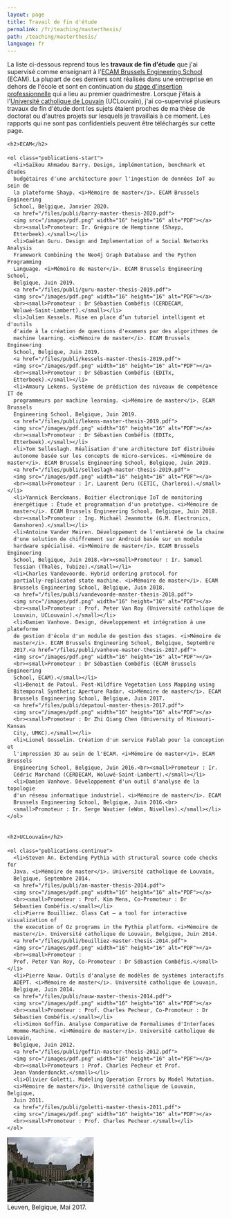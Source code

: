 ```yaml
---
layout: page
title: Travail de fin d'étude
permalink: /fr/teaching/masterthesis/
path: /teaching/masterthesis/
language: fr
---
```


<div class="page-col-wrapper">
  <div class="page-col page-col-1">
    <p>La liste ci-dessous reprend tous les <b>travaux de fin d'étude</b> que
    j'ai supervisé comme enseignant à
    l'<a href="https://www.ecam.be">ECAM Brussels Engineering School</a>
    (ECAM). La plupart de ces derniers sont réalisés dans une entreprise en
    dehors de l'école et sont en continuation du
    <a href="/fr/teaching/internships/supervision/">stage d'insertion 
    professionnelle</a> qui a lieu au premier quadrimestre. Lorsque j'étais à
    l'<a href="https://www.uclouvain.be">Université catholique de Louvain</a>
    (UCLouvain), j'ai co-supervisé plusieurs travaux de fin d'étude dont les
    sujets étaient proches de ma thèse de doctorat ou d'autres projets sur
    lesquels je travaillais à ce moment. Les rapports qui ne sont pas 
    confidentiels peuvent être téléchargés sur cette page.</p>


    <h2>ECAM</h2>

    <ol class="publications-start">
      <li>Saïkou Ahmadou Barry. Design, implémentation, benchmark et études
      budgétaires d'une architecture pour l'ingestion de données IoT au sein de
      la plateforme Shayp. <i>Mémoire de master</i>. ECAM Brussels Engineering
      School, Belgique, Janvier 2020.
      <a href="/files/publi/barry-master-thesis-2020.pdf">
      <img src="/images/pdf.png" width="16" height="16" alt="PDF"></a>
      <br><small>Promoteur: Ir. Grégoire de Hemptinne (Shayp, 
      Etterbeek).</small></li>
      <li>Gaétan Guru. Design and Implementation of a Social Networks Analysis
      Framework Combining the Neo4j Graph Database and the Python Programming
      Language. <i>Mémoire de master</i>. ECAM Brussels Engineering School,
      Belgique, Juin 2019.
      <a href="/files/publi/guru-master-thesis-2019.pdf">
      <img src="/images/pdf.png" width="16" height="16" alt="PDF"></a>
      <br><small>Promoteur : Dr Sébastien Combéfis (CERDECAM,
      Woluwé-Saint-Lambert).</small></li>
      <li>Julien Kessels. Mise en place d’un tutoriel intelligent et d'outils
      d'aide à la création de questions d'examens par des algorithmes de
      machine learning. <i>Mémoire de master</i>. ECAM Brussels Engineering
      School, Belgique, Juin 2019.
      <a href="/files/publi/kessels-master-thesis-2019.pdf">
      <img src="/images/pdf.png" width="16" height="16" alt="PDF"></a>
      <br><small>Promoteur : Dr Sébastien Combéfis (EDITx,
      Etterbeek).</small></li>
      <li>Amaury Lekens. Système de prédiction des niveaux de compétence IT de
      programmeurs par machine learning. <i>Mémoire de master</i>. ECAM Brussels
      Engineering School, Belgique, Juin 2019.
      <a href="/files/publi/lekens-master-thesis-2019.pdf">
      <img src="/images/pdf.png" width="16" height="16" alt="PDF"></a>
      <br><small>Promoteur : Dr Sébastien Combéfis (EDITx,
      Etterbeek).</small></li>
      <li>Tom Selleslagh. Réalisation d'une architecture IoT distribuée
      autonome basée sur les concepts de micro-services. <i>Mémoire de master</i>. ECAM Brussels Engineering School, Belgique, Juin 2019.
      <a href="/files/publi/selleslagh-master-thesis-2019.pdf">
      <img src="/images/pdf.png" width="16" height="16" alt="PDF"></a>
      <br><small>Promoteur : Ir. Laurent Deru (CETIC, Charleroi).</small></li>
      <li>Yannick Berckmans. Boitier électronique IoT de monitoring
      énergétique : Étude et programmation d'un prototype. <i>Mémoire de 
      master</i>. ECAM Brussels Engineering School, Belgique, Juin 2018.
      <br><small>Promoteur : Ing. Michaël Jeanmotte (G.M. Electronics,
      Ganshoren).</small></li>
      <li>Antoine Vander Meiren. Développement de l'entièreté de la chaine
      d'une solution de chiffrement sur Android basée sur un module
      hardware spécialisé. <i>Mémoire de master</i>. ECAM Brussels Engineering
      School, Belgique, Juin 2018.<br><small>Promoteur : Ir. Samuel
      Tessian (Thalès, Tubize).</small></li>
      <li>Charles Vandevoorde. Hybrid ordering protocol for
      partially-replicated state machine. <i>Mémoire de master</i>. ECAM
      Brussels Engineering School, Belgique, Juin 2018.
      <a href="/files/publi/vandevoorde-master-thesis-2018.pdf">
      <img src="/images/pdf.png" width="16" height="16" alt="PDF"></a>
      <br><small>Promoteur : Prof. Peter Van Roy (Université catholique de
      Louvain, UCLouvain).</small></li>
      <li>Damien Vanhove. Design, développement et intégration à une plateforme
      de gestion d'école d'un module de gestion des stages. <i>Mémoire de
      master</i>. ECAM Brussels Engineering School, Belgique, Septembre
      2017.<a href="/files/publi/vanhove-master-thesis-2017.pdf">
      <img src="/images/pdf.png" width="16" height="16" alt="PDF"></a>
      <br><small>Promoteur : Dr Sébastien Combéfis (ECAM Brussels Engineering
      School, ECAM).</small></li>
      <li>Benoit de Patoul. Post-Wildfire Vegetation Loss Mapping using
      Bitemporal Synthetic Aperture Radar. <i>Mémoire de master</i>. ECAM
      Brussels Engineering School, Belgique, Juin 2017.
      <a href="/files/publi/depatoul-master-thesis-2017.pdf">
      <img src="/images/pdf.png" width="16" height="16" alt="PDF"></a>
      <br><small>Promoteur : Dr Zhi Qiang Chen (University of Missouri-Kansas
      City, UMKC).</small></li>
      <li>Lionel Gosselin. Création d'un service Fablab pour la conception et
      l'impression 3D au sein de l'ECAM. <i>Mémoire de master</i>. ECAM Brussels
      Engineering School, Belgique, Juin 2016.<br><small>Promoteur : Ir.
      Cédric Marchand (CERDECAM, Woluwé-Saint-Lambert).</small></li>
      <li>Damien Vanhove. Développement d'un outil d'analyse de la topologie
      d'un réseau informatique industriel. <i>Mémoire de master</i>. ECAM
      Brussels Engineering School, Belgique, Juin 2016.<br>
      <small>Promoteur : Ir. Serge Wautier (eWon, Nivelles).</small></li>
    </ol>


    <h2>UCLouvain</h2>

    <ol class="publications-continue">
      <li>Steven An. Extending Pythia with structural source code checks for
      Java. <i>Mémoire de master</i>. Université catholique de Louvain,
      Belgique, Septembre 2014.
      <a href="/files/publi/an-master-thesis-2014.pdf">
      <img src="/images/pdf.png" width="16" height="16" alt="PDF"></a>
      <br><small>Promoteur : Prof. Kim Mens, Co-Promoteur : Dr
      Sébastien Combéfis.</small></li>
      <li>Pierre Bouilliez. Glass Cat — a tool for interactive visualization of
      the execution of Oz programs in the Pythia platform. <i>Mémoire de
      master</i>. Université catholique de Louvain, Belgique, Juin 2014.
      <a href="/files/publi/bouilliez-master-thesis-2014.pdf">
      <img src="/images/pdf.png" width="16" height="16" alt="PDF"></a>
      <br><small>Promoteur :
      Prof. Peter Van Roy, Co-Promoteur : Dr Sébastien Combéfis.</small></li>
      <li>Pierre Nauw. Outils d'analyse de modèles de systèmes interactifs
      ADEPT. <i>Mémoire de master</i>. Université catholique de Louvain,
      Belgique, Juin 2014.
      <a href="/files/publi/nauw-master-thesis-2014.pdf">
      <img src="/images/pdf.png" width="16" height="16" alt="PDF"></a>
      <br><small>Promoteur : Prof. Charles Pecheur, Co-Promoteur : Dr
      Sébastien Combéfis.</small></li>
      <li>Simon Goffin. Analyse Comparative de Formalismes d'Interfaces
      Homme-Machine. <i>Mémoire de master</i>. Université catholique de Louvain,
      Belgique, Juin 2012.
      <a href="/files/publi/goffin-master-thesis-2012.pdf">
      <img src="/images/pdf.png" width="16" height="16" alt="PDF"></a>
      <br><small>Promoteurs : Prof. Charles Pecheur et Prof.
      Jean Vanderdonckt.</small></li>
      <li>Olivier Goletti. Modeling Operation Errors by Model Mutation.
      <i>Mémoire de master</i>. Université catholique de Louvain, Belgique,
      Juin 2011.
      <a href="/files/publi/goletti-master-thesis-2011.pdf">
      <img src="/images/pdf.png" width="16" height="16" alt="PDF"></a>
      <br><small>Promoteur : Prof. Charles Pecheur.</small></li>
    </ol>
  </div>
  <div class="page-col page-col-2">
    <p><img src="/images/leuven.jpg" alt="Leuven, Belgique, Mai 2017."
    width="200" height="150"><br>Leuven, Belgique, Mai 2017.</p>
  </div>
</div>
